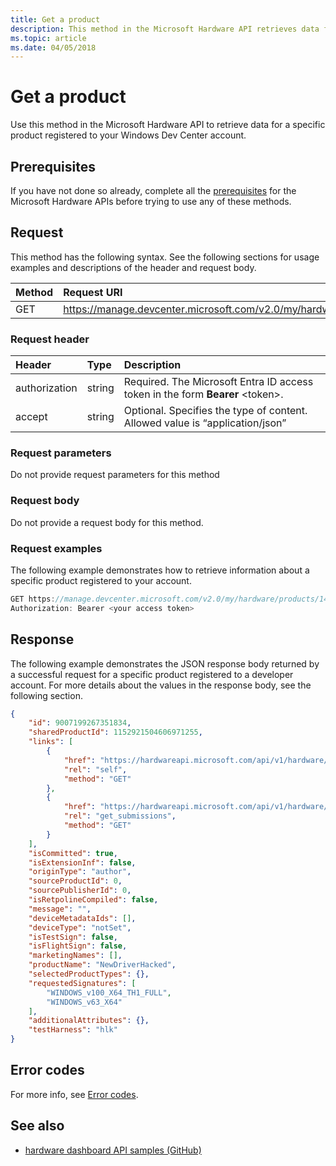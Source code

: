```yaml
---
title: Get a product
description: This method in the Microsoft Hardware API retrieves data for a specific product registered to your Windows Dev Center account.
ms.topic: article
ms.date: 04/05/2018
---
```


# Get a product

Use this method in the Microsoft Hardware API to retrieve data for a specific product registered to your Windows Dev Center account.

## Prerequisites

If you have not done so already, complete all the [prerequisites](dashboard-api.md)  for the Microsoft Hardware APIs before trying to use any of these methods.

## Request

This method has the following syntax. See the following sections for usage examples and descriptions of the header and request body.

|Method|Request URI|
|:--|:--|
|GET|https://manage.devcenter.microsoft.com/v2.0/my/hardware/products/{productID}|

### Request header

| Header | Type | Description |
|:--|:--|:--|
| authorization | string | Required. The Microsoft Entra ID access token in the form **Bearer** \<token\>. |
| accept | string | Optional. Specifies the type of content. Allowed value is “application/json” |


### Request parameters

Do not provide request parameters for this method

### Request body

Do not provide a request body for this method.

### Request examples

The following example demonstrates how to retrieve information about a specific product registered to your account.

```cpp
GET https://manage.devcenter.microsoft.com/v2.0/my/hardware/products/14039471039847257 HTTP/1.1
Authorization: Bearer <your access token>
```

## Response

The following example demonstrates the JSON response body returned by a successful request for a specific product registered to a developer account. For more details about the values in the response body, see the following section.

```json
{
    "id": 9007199267351834,
    "sharedProductId": 1152921504606971255,
    "links": [
        {
            "href": "https://hardwareapi.microsoft.com/api/v1/hardware/products/9007199267351834",
            "rel": "self",
            "method": "GET"
        },
        {
            "href": "https://hardwareapi.microsoft.com/api/v1/hardware/products/9007199267351834/submissions",
            "rel": "get_submissions",
            "method": "GET"
        }
    ],
    "isCommitted": true,
    "isExtensionInf": false,
    "originType": "author",
    "sourceProductId": 0,
    "sourcePublisherId": 0,
    "isRetpolineCompiled": false,
    "message": "",
    "deviceMetadataIds": [],
    "deviceType": "notSet",
    "isTestSign": false,
    "isFlightSign": false,
    "marketingNames": [],
    "productName": "NewDriverHacked",
    "selectedProductTypes": {},
    "requestedSignatures": [
        "WINDOWS_v100_X64_TH1_FULL",
        "WINDOWS_v63_X64"
    ],
    "additionalAttributes": {},
    "testHarness": "hlk"
}
```

## Error codes

For more info, see [Error codes](get-product-data.md#error-codes).

## See also

- [hardware dashboard API samples (GitHub)](https://aka.ms/hpc_async_api_samples)
